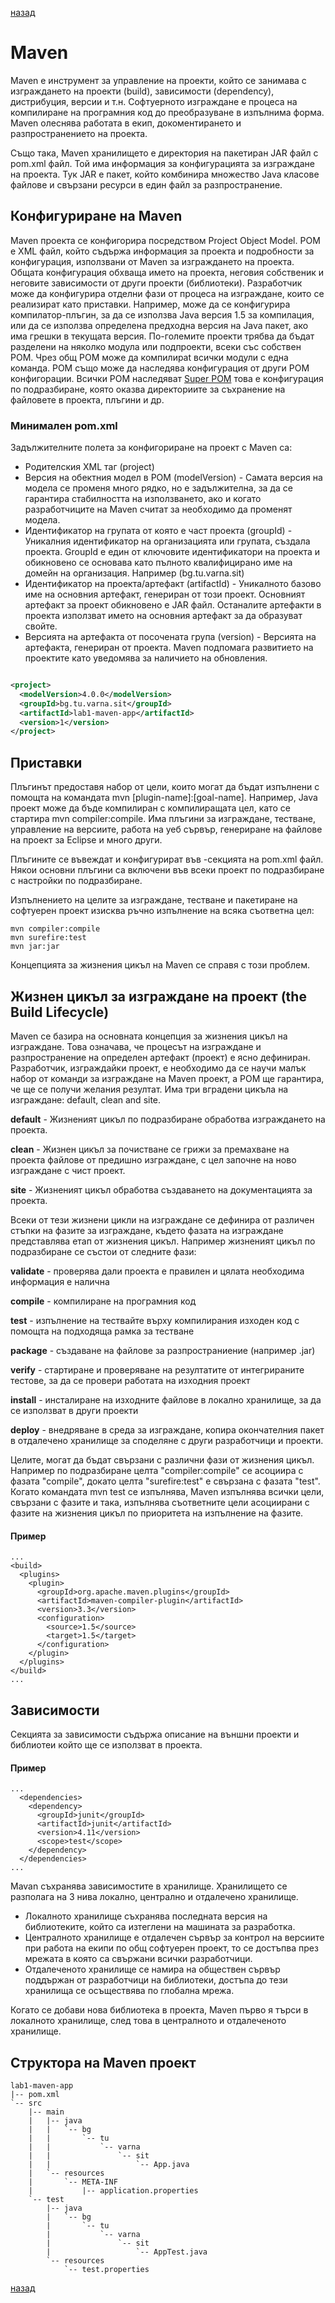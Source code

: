  [назад](/../..)
 
# Maven

Maven е инструмент за управление на проекти, който се занимава с изграждането на проекти (build), зависимости (dependency), дистрибуция, версии и т.н. 
Софтуерното изграждане е процеса на компилиране на програмния код до преобразуване в изпълнима форма.
Maven олеснява работата в екип, докоментирането и разпространението на проекта. 

Също така, Maven хранилището е директория на пакетиран JAR файл с pom.xml файл. 
Той има информация за конфигурацията за изграждане на проекта. 
Тук JAR е пакет, който комбинира множество Java класове файлове и свързани ресурси в един файл за разпространение.

## Конфигуриране на Mavеn

Maven проекта се конфигорира посредством Project Object Model. POM е XML файл, който съдържа информация за проекта и подробности за конфигурация, използвани от Maven за изграждането на проекта.
Общата конфигурация обхваща името на проекта, неговия собственик и неговите зависимости от други проекти (библиотеки). 
Разработчик може да конфигурира отделни фази от процеса на изграждане, които се реализират като приставки. 
Например, може да се конфигурира компилатор-плъгин, за да се използва Java версия 1.5 за компилация, или да се използва определена предходна версия на Java пакет, ако има грешки в текущата версия.
По-големите проекти трябва да бъдат разделени на няколко модула или подпроекти, всеки със собствен POM. 
Чрез общ POM може да компилираt всички модули с една команда. POM също може да наследява конфигурация от други POM конфигорации. 
Всички POM наследяват [Super POM](pom.xml) това е конфигурация по подразбиране, която оказва директориите за съхранение на файловете в проекта, плъгини и др.

### Минимален pom.xml

Задължителните полета за конфигориране на проект с Maven са:

- Родителския XML таг (project)
- Версия на обектния модел в POM (modelVersion) - Самата версия на модела се променя много рядко, но е задължителна, за да се гарантира стабилността на използването, ако и когато разработчиците на Maven считат за необходимо да променят модела.
- Идентификатор на групата от която е част проекта (groupId) - Уникалния идентификатор на организацията или групата, създала проекта. GroupId е един от ключовите идентификатори на проекта и обикновено се основава като пълното квалифицирано име на домейн на организация. Например (bg.tu.varna.sit)
- Идентификатор на проекта/артефакт (artifactId) - Уникалното базово име на основния артефакт, генериран от този проект. Основният артефакт за проект обикновено е JAR файл. Останалите артефакти в проекта използват името на основния артефакт за да образуват свойте.
- Версията на артефакта от посочената група (version) - Версията на артефакта, генериран от проекта. Maven подпомага развитието на проектите като уведомява за наличието на обновления.

```pom.xml

<project>
  <modelVersion>4.0.0</modelVersion>
  <groupId>bg.tu.varna.sit</groupId>
  <artifactId>lab1-maven-app</artifactId>
  <version>1</version>
</project>

```

## Приставки

Плъгинът предоставя набор от цели, които могат да бъдат изпълнени с помощта на командата mvn [plugin-name]:[goal-name]. Например, Java проект може да бъде компилиран с компилиращата цел, като се стартира mvn compiler:compile.
Има плъгини за изграждане, тестване, управление на версиите, работа на уеб сървър, генериране на файлове на проект за Eclipse и много други. 

Плъгините се въвеждат и конфигурират във <plugins> -секцията на pom.xml файл. Някои основни плъгини са включени във всеки проект по подразбиране с настройки по подразбиране. 
  
Изпълнението на целите за изграждане, тестване и пакетиране на софтуерен проект изисква ръчно изпълнение на всяка съответна цел:

```mvn
mvn compiler:compile
mvn surefire:test
mvn jar:jar
```

Концепцията за жизнения цикъл на Maven се справя с този проблем.

## Жизнен цикъл за изграждане на проект (the Build Lifecycle)

Maven се базира на основната концепция за жизнения цикъл на изграждане. Това означава, че процесът на изграждане и разпространение на определен артефакт (проект) е ясно дефиниран.
Разработчик, изграждайки проект, е необходимо да се научи малък набор от команди за изграждане на Maven проект, а POM ще гарантира, че ще се получи желания резултат.
Има три вградени цикъла на изграждане: default, clean and site.

<b>default</b> - Жизненият цикъл по подразбиране обработва изграждането на проектa.

<b>clean</b> - Жизнен цикъл за почистване се грижи за премахване на проекта файлове от предишно изграждане, с цел започне на ново изграждане с чист проект.

<b>site</b> - Жизненият цикъл обработва създаването на документацията за проекта.

Всеки от тези жизнени цикли на изграждане се дефинира от различен стъпки на фазите за изграждане, където фазата на изграждане представлява етап от жизнения цикъл. Например жизненият цикъл по подразбиране се състои от следните фази:

<b>validate</b> - проверява дали проекта е правилен и цялата необходима информация е налична

<b>compile</b> - компилиране на програмния код

<b>test</b> - изпълнение на тествайте върху компилирания изходен код с помощта на подходяща рамка за тестване

<b>package</b> - създаване на файлове за разпространиение (например .jar)

<b>verify</b> - стартиране и проверяване на резултатите от интегрираните тестове, за да се провери работата на изходния проект

<b>install</b> - инсталиране на изходните файлове в локално хранилище, за да се използват в други проекти

<b>deploy</b> - внедряване в среда за изграждане, копира окончателния пакет в отдалечено хранилище за споделяне с други разработчици и проекти.

Целите, могат да бъдат свързани с различни фази от жизнения цикъл. Например по подразбиране целта "compiler:compile" се асоциира с фазата "compile", докато целта "surefire:test" е свързана с фазата "test". Когато командата mvn test се изпълнява, Maven изпълнява всички цели, свързани с фазите и така, изпълнява съответните цели асоциирани с фазите на жизнения цикъл по приоритета на изпълнение на фазите.

#### Пример

```mvn
...
<build>
  <plugins>
    <plugin>
      <groupId>org.apache.maven.plugins</groupId>
      <artifactId>maven-compiler-plugin</artifactId>
      <version>3.3</version>
      <configuration>
        <source>1.5</source>
        <target>1.5</target>
      </configuration>
    </plugin>
  </plugins>
</build>
...
```

## Зависимости

Секцията за зависимости съдържа описание на външни проекти и библиотеи който ще се използват в проекта.

#### Пример

```mvn
...
  <dependencies>
    <dependency>
      <groupId>junit</groupId>
      <artifactId>junit</artifactId>
      <version>4.11</version>
      <scope>test</scope>
    </dependency>
  </dependencies>
...
```

Mavan съхранява зависимостите в хранилище. Хранилището се разполага на 3 нива локално, централно и отдалечено хранилище. 
- Локалното хранилище съхранява последната версия на библиотеките, който са изтеглени на машината за разработка. 
- Централното хранилище е отдалечен сървър за контрол на версиите при работа на екипи по общ софтуерен проект, то се достъпва през мрежата в която са свържани всички разработчици.
- Отдалеченото хранилище се намира на обществен сървър поддържан от разработчици на библиотеки, достъпа до тези хранилища се осъществява по глобална мрежа. 

Когато се добави нова библиотека в проекта, Maven първо я търси в локалното хранилище, след това в централното и отдалеченото хранилище. 


## Структора на Maven проект

```
lab1-maven-app
|-- pom.xml
`-- src
    |-- main
    |   |-- java
    |   |   `-- bg
    |   |       `-- tu
    |   |           `-- varna
    |   |               `-- sit
    |   |                   `-- App.java
    |   `-- resources
    |       `-- META-INF
    |           |-- application.properties
    `-- test
        |-- java
        |   `-- bg
        |       `-- tu
        |           `-- varna
        |               `-- sit
        |                   `-- AppTest.java
        `-- resources
            `-- test.properties
```

 [назад](/../..)
